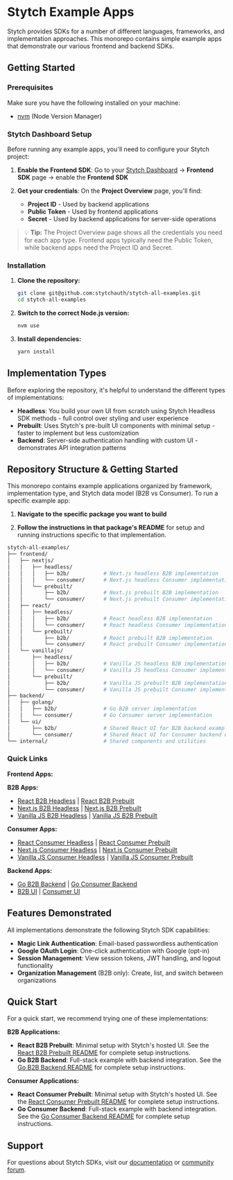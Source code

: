 # Stytch Example Apps

Stytch provides SDKs for a number of different languages, frameworks, and implementation approaches. This monorepo contains simple example apps that demonstrate our various frontend and backend SDKs.

## Getting Started

### Prerequisites

Make sure you have the following installed on your machine:

- [nvm](https://github.com/nvm-sh/nvm?tab=readme-ov-file#installing-and-updating) (Node Version Manager)

### Stytch Dashboard Setup

Before running any example apps, you'll need to configure your Stytch project:

1. **Enable the Frontend SDK**: Go to your [Stytch Dashboard](https://stytch.com/dashboard) → **Frontend SDK** page → enable the **Frontend SDK**

2. **Get your credentials**: On the **Project Overview** page, you'll find:
   - **Project ID** - Used by backend applications
   - **Public Token** - Used by frontend applications
   - **Secret** - Used by backend applications for server-side operations

> 💡 **Tip:** The Project Overview page shows all the credentials you need for each app type. Frontend apps typically need the Public Token, while backend apps need the Project ID and Secret.

### Installation

1. **Clone the repository:**

   ```bash
   git clone git@github.com:stytchauth/stytch-all-examples.git
   cd stytch-all-examples
   ```

2. **Switch to the correct Node.js version:**

   ```bash
   nvm use
   ```

3. **Install dependencies:**
   ```bash
   yarn install
   ```

## Implementation Types

Before exploring the repository, it's helpful to understand the different types of implementations:

- **Headless**: You build your own UI from scratch using Stytch Headless SDK methods - full control over styling and user experience
- **Prebuilt**: Uses Stytch's pre-built UI components with minimal setup - faster to implement but less customization
- **Backend**: Server-side authentication handling with custom UI - demonstrates API integration patterns

## Repository Structure & Getting Started

This monorepo contains example applications organized by framework, implementation type, and Stytch data model (B2B vs Consumer). To run a specific example app:

1. **Navigate to the specific package you want to build**

2. **Follow the instructions in that package's README** for setup and running instructions specific to that implementation.

```bash
stytch-all-examples/
├── frontend/
│   ├── nextjs/
│   │   ├── headless/
│   │   │   ├── b2b/           # Next.js headless B2B implementation
│   │   │   └── consumer/      # Next.js headless Consumer implementation
│   │   └── prebuilt/
│   │       ├── b2b/           # Next.js prebuilt B2B implementation
│   │       └── consumer/      # Next.js prebuilt Consumer implementation
│   ├── react/
│   │   ├── headless/
│   │   │   ├── b2b/           # React headless B2B implementation
│   │   │   └── consumer/      # React headless Consumer implementation
│   │   └── prebuilt/
│   │       ├── b2b/           # React prebuilt B2B implementation
│   │       └── consumer/      # React prebuilt Consumer implementation
│   └── vanillajs/
│       ├── headless/
│       │   ├── b2b/           # Vanilla JS headless B2B implementation
│       │   └── consumer/      # Vanilla JS headless Consumer implementation
│       └── prebuilt/
│           ├── b2b/           # Vanilla JS prebuilt B2B implementation
│           └── consumer/      # Vanilla JS prebuilt Consumer implementation
├── backend/
│   ├── golang/
│   │   ├── b2b/               # Go B2B server implementation
│   │   └── consumer/          # Go Consumer server implementation
│   └── ui/
│       ├── b2b/               # Shared React UI for B2B backend examples
│       └── consumer/          # Shared React UI for Consumer backend examples
└── internal/                  # Shared components and utilities
```

### Quick Links

**Frontend Apps:**

**B2B Apps:**

- [React B2B Headless](frontend/react/headless/b2b/) | [React B2B Prebuilt](frontend/react/prebuilt/b2b/)
- [Next.js B2B Headless](frontend/nextjs/headless/b2b/) | [Next.js B2B Prebuilt](frontend/nextjs/prebuilt/b2b/)
- [Vanilla JS B2B Headless](frontend/vanillajs/headless/b2b/) | [Vanilla JS B2B Prebuilt](frontend/vanillajs/prebuilt/b2b/)

**Consumer Apps:**

- [React Consumer Headless](frontend/react/headless/consumer/) | [React Consumer Prebuilt](frontend/react/prebuilt/consumer/)
- [Next.js Consumer Headless](frontend/nextjs/headless/consumer/) | [Next.js Consumer Prebuilt](frontend/nextjs/prebuilt/consumer/)
- [Vanilla JS Consumer Headless](frontend/vanillajs/headless/consumer/) | [Vanilla JS Consumer Prebuilt](frontend/vanillajs/prebuilt/consumer/)

**Backend Apps:**

- [Go B2B Backend](backend/golang/b2b/) | [Go Consumer Backend](backend/golang/consumer/)
- [B2B UI](backend/ui/b2b/) | [Consumer UI](backend/ui/consumer/)

## Features Demonstrated

All implementations demonstrate the following Stytch SDK capabilities:

- **Magic Link Authentication**: Email-based passwordless authentication
- **Google OAuth Login**: One-click authentication with Google (opt-in)
- **Session Management**: View session tokens, JWT handling, and logout functionality
- **Organization Management** (B2B only): Create, list, and switch between organizations

## Quick Start

For a quick start, we recommend trying one of these implementations:

**B2B Applications:**

- **React B2B Prebuilt**: Minimal setup with Stytch's hosted UI. See the [React B2B Prebuilt README](frontend/react/prebuilt/b2b/README.md) for complete setup instructions.
- **Go B2B Backend**: Full-stack example with backend integration. See the [Go B2B Backend README](backend/golang/b2b/README.md) for complete setup instructions.

**Consumer Applications:**

- **React Consumer Prebuilt**: Minimal setup with Stytch's hosted UI. See the [React Consumer Prebuilt README](frontend/react/prebuilt/consumer/README.md) for complete setup instructions.
- **Go Consumer Backend**: Full-stack example with backend integration. See the [Go Consumer Backend README](backend/golang/consumer/README.md) for complete setup instructions.

## Support

For questions about Stytch SDKs, visit our [documentation](https://stytch.com/docs) or [community forum](https://community.stytch.com/).

